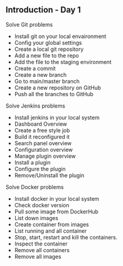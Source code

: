 ## Introduction - Day 1

Solve Git problems
- Install git on your local envaironment
- Config your global settings
- Create a local git repository
- Add a new file to the repo
- Add the file to the staging environment
- Create a commit
- Create a new branch
- Go to main/master branch
- Create a new repository on GitHub
- Push all the branches to GitHub


Solve Jenkins problems
- Install jenkins in your local system
- Dashboard Overview
- Create a free style job
- Build it reconfigured it
- Search panel overview
- Configuration overview
- Manage plugin overview
- Install a plugin
- Configure the plugin
- Remove/Uninstall the plugin


Solve Docker problems
- Install docker in your local system
- Check docker version
- Pull some image from DockerHub
- List down images
- Create container from images
- List running and all container
- Stop, start, restart and kill the containers.
- Inspect the container
- Remove all containers
- Remove all images



